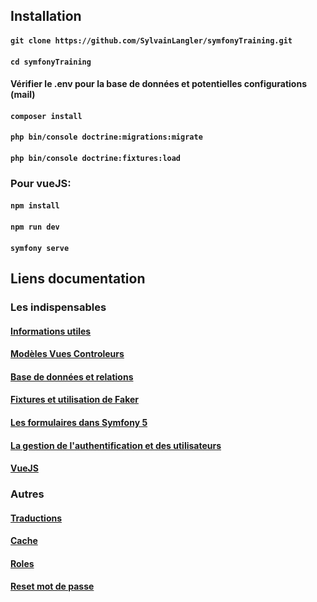 ## Installation

#### `git clone https://github.com/SylvainLangler/symfonyTraining.git`

#### `cd symfonyTraining`

#### Vérifier le .env pour la base de données et potentielles configurations (mail)

#### `composer install`

#### `php bin/console doctrine:migrations:migrate`

#### `php bin/console doctrine:fixtures:load`

### Pour vueJS:

#### `npm install`

#### `npm run dev`

#### `symfony serve`

## Liens documentation

### Les indispensables

#### [Informations utiles](https://github.com/SylvainLangler/symfonyTraining/tree/master/doc/informations.md)

#### [Modèles Vues Controleurs](https://github.com/SylvainLangler/symfonyTraining/tree/master/doc/MVC.md)

#### [Base de données et relations](https://github.com/SylvainLangler/symfonyTraining/tree/master/doc/bdd_relations.md)

#### [Fixtures et utilisation de Faker](https://github.com/SylvainLangler/symfonyTraining/tree/master/doc/fixtures_faker.md)

#### [Les formulaires dans Symfony 5](https://github.com/SylvainLangler/symfonyTraining/tree/master/doc/formulaires.md)

#### [La gestion de l'authentification et des utilisateurs](https://github.com/SylvainLangler/symfonyTraining/tree/master/doc/authentification.md)

#### [VueJS](https://github.com/SylvainLangler/symfonyTraining/tree/master/doc/vuejs.md)

### Autres

#### [Traductions](https://nouvelle-techno.fr/actualites/live-coding-creer-un-site-multilingue-avec-symfony-4)

#### [Cache](https://symfony.com/doc/current/components/cache.html)

#### [Roles](https://github.com/SylvainLangler/symfonyTraining/tree/master/doc/roles.md)

#### [Reset mot de passe](https://nouvelle-techno.fr/actualites/live-coding-activation-de-compte-et-recuperation-de-mot-de-passe-avec-symfony-4)